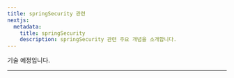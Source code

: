 ```yaml
---
title: springSecurity 관련
nextjs:
  metadata:
    title: springSecurity
    description: springSecurity 관련 주요 개념을 소개합니다.
---
```


기술 예정입니다.

---
